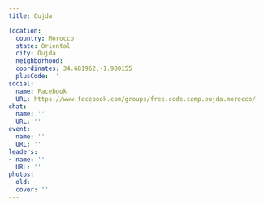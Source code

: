 ```yaml
---
title: Oujda

location:
  country: Morocco
  state: Oriental
  city: Oujda
  neighborhood: 
  coordinates: 34.681962,-1.900155
  plusCode: ''
social:
  name: Facebook
  URL: https://www.facebook.com/groups/free.code.camp.oujda.morocco/
chat:
  name: ''
  URL: ''
event:
  name: ''
  URL: ''
leaders:
- name: ''
  URL: ''
photos:
  old: 
  cover: ''
---
```

